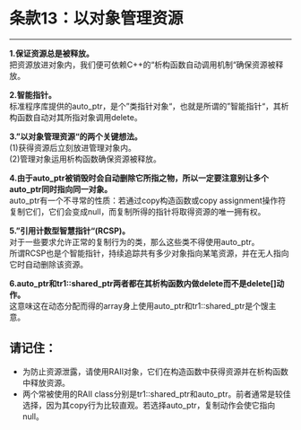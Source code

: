 # 条款13：以对象管理资源
----------------

**1.保证资源总是被释放。**<br>
把资源放进对象内，我们便可依赖C++的“析构函数自动调用机制“确保资源被释放。

**2.智能指针。**<br>
标准程序库提供的auto_ptr，是个”类指针对象“，也就是所谓的”智能指针“，其析构函数自动对其所指对象调用delete。

**3.”以对象管理资源“的两个关键想法。**<br>
(1)获得资源后立刻放进管理对象内。<br>
(2)管理对象运用析构函数确保资源被释放。

**4.由于auto_ptr被销毁时会自动删除它所指之物，所以一定要注意别让多个auto_ptr同时指向同一对象。**<br>
auto_ptr有一个不寻常的性质：若通过copy构造函数或copy assignment操作符复制它们，它们会变成null，而复制所得的指针将取得资源的唯一拥有权。

**5.”引用计数型智慧指针“(RCSP)。**<br>
对于一些要求允许正常的复制行为的类，那么这些类不得使用auto_ptr。<br>
所谓RCSP也是个智能指针，持续追踪共有多少对象指向某笔资源，并在无人指向它时自动删除该资源。

**6.auto_ptr和tr1::shared_ptr两者都在其析构函数内做delete而不是delete[]动作。**<br>
这意味这在动态分配而得的array身上使用auto_ptr和tr1::shared_ptr是个馊主意。

## 请记住：
* 为防止资源泄露，请使用RAII对象，它们在构造函数中获得资源并在析构函数中释放资源。
* 两个常被使用的RAII class分别是tr1::shared_ptr和auto_ptr。前者通常是较佳选择，因为其copy行为比较直观。若选择auto_ptr，复制动作会使它指向null。
